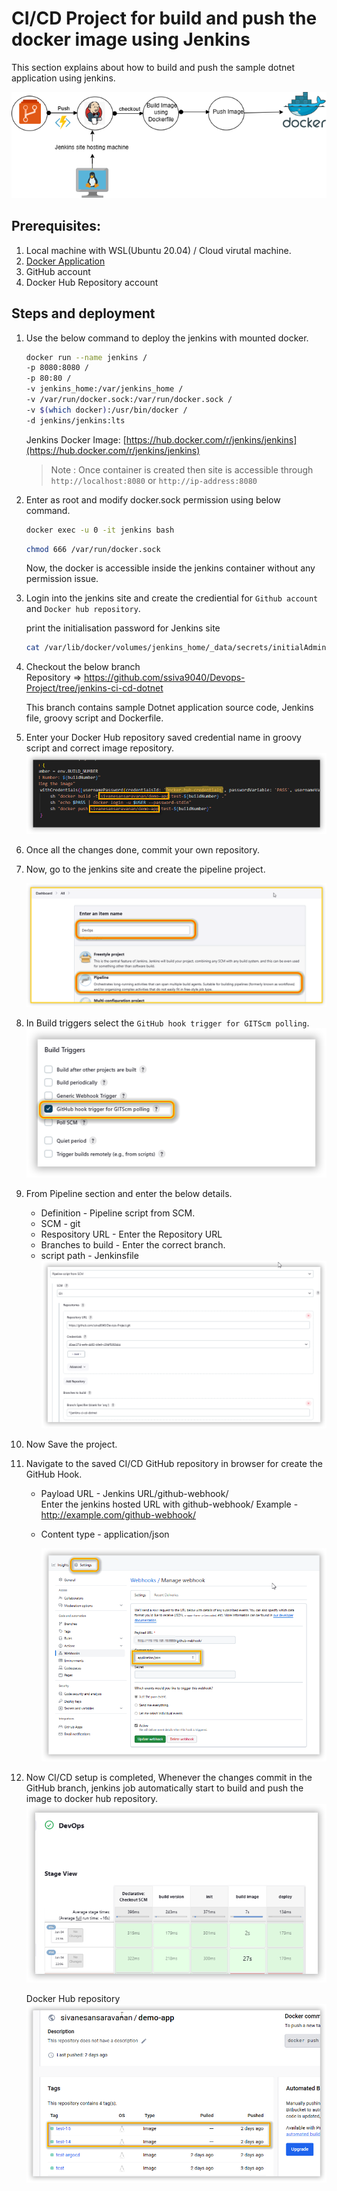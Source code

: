 # CI/CD Project for build and push the docker image using Jenkins

This section explains about how to build and push the sample dotnet application using jenkins.

![CI/CD jenkins](image/CI-CD-Docker-Image.png)

## Prerequisites:

1. Local machine with WSL(Ubuntu 20.04) / Cloud virutal machine.
2. [Docker Application](https://www.digitalocean.com/community/tutorials/how-to-install-and-use-docker-on-ubuntu-20-04)
3. GitHub account
4. Docker Hub Repository account   
## Steps and deployment

1. Use the below command to deploy the jenkins with mounted docker.

    ```sh
    docker run --name jenkins /
    -p 8080:8080 /
    -p 80:80 /
    -v jenkins_home:/var/jenkins_home /
    -v /var/run/docker.sock:/var/run/docker.sock /
    -v $(which docker):/usr/bin/docker /
    -d jenkins/jenkins:lts
    ```
    Jenkins Docker Image: [https://hub.docker.com/r/jenkins/jenkins](https://hub.docker.com/r/jenkins/jenkins)
   > Note : Once container is created then site is accessible through `http://localhost:8080` or `http://ip-address:8080`
2. Enter as root and modify docker.sock permission using below command.

    ```sh
    docker exec -u 0 -it jenkins bash
    ```
    ```sh
    chmod 666 /var/run/docker.sock
    ```
    Now, the docker is accessible inside the jenkins container without any permission issue.
3. Login into the jenkins site and create the crediential for `Github account` and `Docker hub repository`.

    print the initialisation password for Jenkins site
    ```sh
    cat /var/lib/docker/volumes/jenkins_home/_data/secrets/initialAdminPassword
    ```
4. Checkout the below branch <br>
   Repository => https://github.com/ssiva9040/Devops-Project/tree/jenkins-ci-cd-dotnet

   This branch contains sample Dotnet application source code, Jenkins file, groovy script and Dockerfile.

5. Enter your Docker Hub repository saved credential name in groovy script and correct image repository.
    ![Dockerhubcrediential](image/Dockerhubcrediential.png)

6. Once all the changes done, commit your own repository.

7. Now, go to the jenkins site and create the pipeline project.

    ![Jenkins project](image/new-jenkins-project.png)
    
8. In Build triggers select the `GitHub hook trigger for GITScm polling`.
    ![Build Trigger](image/Buildtrigger.png)
9. From Pipeline section and enter the below details.
    * Definition - Pipeline script from SCM.
    * SCM - git
    * Respository URL - Enter the Repository URL
    * Branches to build - Enter the correct branch.
    * script path - Jenkinsfile
    ![Jenkins project](image/Repository%20details.png)

10. Now Save the project.
11. Navigate to the saved CI/CD GitHub repository in browser for create the GitHub Hook.
    * Payload URL - Jenkins URL/github-webhook/ <br>
    Enter the jenkins hosted URL with github-webhook/
    Example - http://example.com/github-webhook/ 
    * Content type - application/json

         ![GitHub Hook](image/Github-hook.png)
12. Now CI/CD setup is completed, Whenever the changes commit in the GitHub branch, jenkins job automatically start to build and push the image to docker hub repository.
    ![Jenkins Job ](image/jenkins-jobs.png)

    Docker Hub repository
    ![Docker image](image/Docker-image.png)
